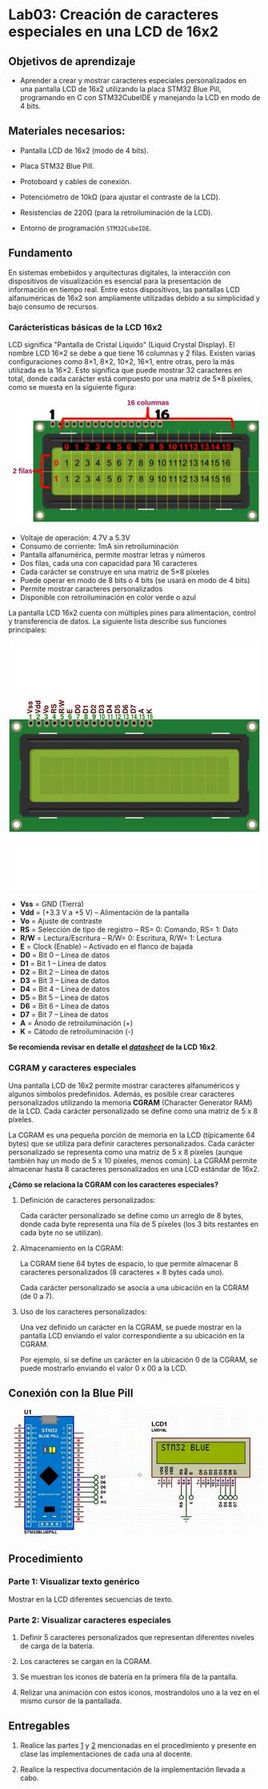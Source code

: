 # Lab03: Creación de caracteres especiales en una LCD de 16x2 

## Objetivos de aprendizaje

* Aprender a crear y mostrar caracteres especiales personalizados en una pantalla LCD de 16x2 utilizando la placa STM32 Blue Pill, programando en C con STM32CubeIDE y manejando la LCD en modo de 4 bits.

## Materiales necesarios:

* Pantalla LCD de 16x2 (modo de 4 bits).

* Placa STM32 Blue Pill.

* Protoboard y cables de conexión.

* Potenciómetro de 10kΩ (para ajustar el contraste de la LCD).

* Resistencias de 220Ω (para la retroiluminación de la LCD).

* Entorno de programación ```STM32CubeIDE```.


## Fundamento

En sistemas embebidos y arquitecturas digitales, la interacción con dispositivos de visualización es esencial para la presentación de información en tiempo real. Entre estos dispositivos, las pantallas LCD alfanuméricas de 16x2 son ampliamente utilizadas debido a su simplicidad y bajo consumo de recursos.

### Carácteristicas básicas de la LCD 16x2

LCD significa "Pantalla de Cristal Líquido" (Liquid Crystal Display). El nombre LCD 16×2 se debe a que tiene 16 columnas y 2 filas. Existen varias configuraciones como 8×1, 8×2, 10×2, 16×1, entre otras, pero la más utilizada es la 16×2. Esto significa que puede mostrar 32 caracteres en total, donde cada carácter está compuesto por una matriz de 5×8 píxeles, como se muesta en la siguiente figura:

<p align="center">
 <img src="/laboratorios/figs/lab02/LCD16x2_diag.png" alt="alt text" width=500 >
</p>

* Voltaje de operación: 4.7V a 5.3V
* Consumo de corriente: 1mA sin retroiluminación
* Pantalla alfanumérica, permite mostrar letras y números
* Dos filas, cada una con capacidad para 16 caracteres
* Cada carácter se construye en una matriz de 5×8 píxeles
* Puede operar en modo de 8 bits o 4 bits (se usará en modo de 4 bits)
* Permite mostrar caracteres personalizados
* Disponible con retroiluminación en color verde o azul


La pantalla LCD 16x2 cuenta con múltiples pines para alimentación, control y transferencia de datos. La siguiente lista describe sus funciones principales:

<p align="center">
 <img src="/laboratorios/figs/lab02/LCD16x2.png" alt="alt text" width=500 >
</p>

* **Vss** = GND (Tierra)
* **Vdd** = (+$3.3$ V a +$5$ V) – Alimentación de la pantalla
* **Vo** = Ajuste de contraste 
* **RS** = Selección de tipo de registro – RS= $0$: Comando, RS= $1$: Dato
* **R/W** = Lectura/Escritura – R/W= $0$: Escritura, R/W= $1$: Lectura
* **E** = Clock (Enable) – Activado en el flanco de bajada
* **D0** = Bit  $0$ – Línea de datos
* **D1** = Bit  $1$ – Línea de datos
* **D2** = Bit  $2$ – Línea de datos
* **D3** = Bit  $3$ – Línea de datos
* **D4** = Bit  $4$ – Línea de datos
* **D5** = Bit  $5$ – Línea de datos
* **D6** = Bit  $6$ – Línea de datos
* **D7** = Bit  $7$ – Línea de datos
* **A** = Ánodo de retroiluminación (+)
* **K** = Cátodo de retroiluminación (-)


**Se recomienda revisar en detalle el [*datasheet*](/laboratorios/lab02/lcd016n002bcfhet.pdf) de la LCD 16x2**.


### CGRAM y caracteres especiales

Una pantalla LCD de 16x2 permite mostrar caracteres alfanuméricos y algunos símbolos predefinidos. Además, es posible crear caracteres personalizados utilizando la memoria **CGRAM** (Character Generator RAM) de la LCD. Cada carácter personalizado se define como una matriz de $5$ x $8$ píxeles.


La CGRAM es una pequeña porción de memoria en la LCD (típicamente $64$ bytes) que se utiliza para definir caracteres personalizados. Cada carácter personalizado se representa como una matriz de $5$ x $8$ píxeles (aunque también hay un modo de $5$ x $10$ píxeles, menos común). La CGRAM permite almacenar hasta $8$ caracteres personalizados en una LCD estándar de 16x2.

**¿Cómo se relaciona la CGRAM con los caracteres especiales?**

1. Definición de caracteres personalizados:

    Cada carácter personalizado se define como un arreglo de $8$ bytes, donde cada byte representa una fila de $5$ píxeles (los $3$ bits restantes en cada byte no se utilizan).

2. Almacenamiento en la CGRAM:

    La CGRAM tiene $64$ bytes de espacio, lo que permite almacenar $8$ caracteres personalizados ($8$ caracteres × $8$ bytes cada uno).

    Cada carácter personalizado se asocia a una ubicación en la CGRAM (de $0$ a $7$).

3. Uso de los caracteres personalizados:

    Una vez definido un carácter en la CGRAM, se puede mostrar en la pantalla LCD enviando el valor correspondiente a su ubicación en la CGRAM.

    Por ejemplo, si se define un carácter en la ubicación $0$ de la CGRAM, se puede mostrarlo enviando el valor $0$ x $00$ a la LCD.


## Conexión con la Blue Pill

![lcdxbluepill](/laboratorios/figs/lab02/lcdxbluepill.png)


## Procedimiento

### Parte 1: Visualizar texto genérico

  Mostrar en la LCD diferentes secuencias de texto.

### Parte 2: Visualizar caracteres especiales

  1. Definir 5 caracteres personalizados que representan diferentes niveles de carga de la batería.

  2. Los caracteres se cargan en la CGRAM.

  3. Se muestran los iconos de batería en la primera fila de la pantalla.

  4. Relizar una animación con estos iconos, mostrandolos uno a la vez en el mismo cursor de la pantallada.






## Entregables

1. Realice las partes [1](#parte-1) y [2](#parte-2) mencionadas en el procedimiento y presente
en clase las implementaciones de cada una al docente.

2. Realice la respectiva documentación de la implementación llevada a cabo.
